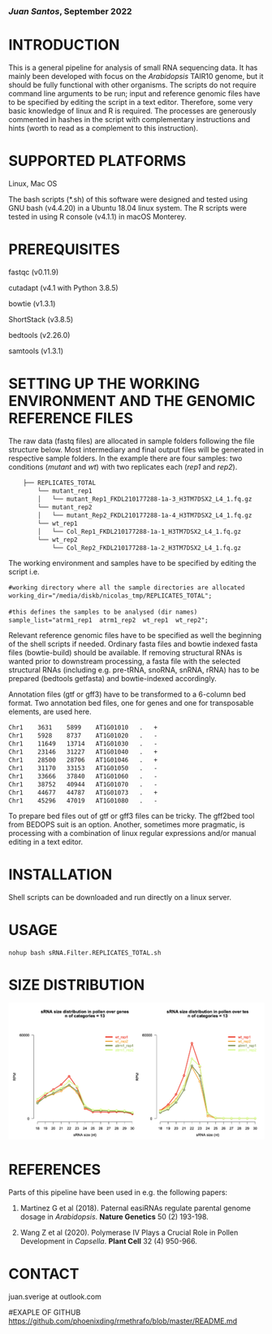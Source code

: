 ### *Juan Santos*, September 2022


# INTRODUCTION

This is a general pipeline for analysis of small RNA sequencing data. It has mainly been developed with focus on the *Arabidopsis* TAIR10 genome, but it should be fully functional with other organisms. The scripts do not require command line arguments to be run; input and reference genomic files have to be specified by editing the script in a text editor. Therefore, some very basic knowledge of linux and R is required. The processes are generously commented in hashes in the script with complementary instructions and hints (worth to read as a complement to this instruction).
 
# SUPPORTED PLATFORMS

Linux, Mac OS

The bash scripts (*.sh) of this software were designed and tested using GNU bash (v4.4.20) in a Ubuntu 18.04 linux system. The R scripts were tested in using R console (v4.1.1) in macOS Monterey.

# PREREQUISITES


fastqc (v0.11.9)

cutadapt (v4.1 with Python 3.8.5)

bowtie (v1.3.1)

ShortStack (v3.8.5)

bedtools (v2.26.0)

samtools (v1.3.1)

# SETTING UP THE WORKING ENVIRONMENT AND THE GENOMIC REFERENCE FILES

The raw data (fastq files) are allocated in sample folders following the file structure below. Most intermediary and final output files will be generated in respective sample folders. In the example there are four samples: two conditions (*mutant* and *wt*) with two replicates each (*rep1* and *rep2*).

```
    ├── REPLICATES_TOTAL
        └── mutant_rep1
        │   └── mutant_Rep1_FKDL210177288-1a-3_H3TM7DSX2_L4_1.fq.gz
        └── mutant_rep2
        │   └── mutant_Rep2_FKDL210177288-1a-4_H3TM7DSX2_L4_1.fq.gz
        └── wt_rep1
        │   └── Col_Rep1_FKDL210177288-1a-1_H3TM7DSX2_L4_1.fq.gz
        └── wt_rep2
            └── Col_Rep2_FKDL210177288-1a-2_H3TM7DSX2_L4_1.fq.gz
```

The working environment and samples have to be specified by editing the script i.e.

```
#working directory where all the sample directories are allocated
working_dir="/media/diskb/nicolas_tmp/REPLICATES_TOTAL";

#this defines the samples to be analysed (dir names)
sample_list="atrm1_rep1  atrm1_rep2  wt_rep1  wt_rep2";
```

Relevant reference genomic files have to be specified as well the beginning of the shell scripts if needed. Ordinary fasta files and bowtie indexed fasta files (bowtie-build) should be available. If removing structural RNAs is wanted prior to downstream processing, a fasta file with the selected structural RNAs (including e.g. pre-tRNA, snoRNA, snRNA, rRNA) has to be prepared (bedtools getfasta) and bowtie-indexed accordingly.

Annotation files (gtf or gff3) have to be transformed to a 6-column bed format. Two annotation bed files, one for genes and one for transposable elements, are used here.

```
Chr1	3631	5899	AT1G01010	.	+
Chr1	5928	8737	AT1G01020	.	-
Chr1	11649	13714	AT1G01030	.	-
Chr1	23146	31227	AT1G01040	.	+
Chr1	28500	28706	AT1G01046	.	+
Chr1	31170	33153	AT1G01050	.	-
Chr1	33666	37840	AT1G01060	.	-
Chr1	38752	40944	AT1G01070	.	-
Chr1	44677	44787	AT1G01073	.	+
Chr1	45296	47019	AT1G01080	.	-
```

To prepare bed files out of gtf or gff3 files can be tricky. The gff2bed tool from BEDOPS suit is an option. Another, sometimes more pragmatic, is processing with a combination of linux regular expressions and/or manual editing in a text editor.

# INSTALLATION

Shell scripts can be downloaded and run directly on a linux server.

# USAGE

```
nohup bash sRNA.Filter.REPLICATES_TOTAL.sh
```
# SIZE DISTRIBUTION

![This is an image](/images/plot1.png)

# REFERENCES

Parts of this pipeline have been used in e.g. the following papers:

1. Martinez G et al (2018). Paternal easiRNAs regulate parental genome dosage in *Arabidopsis*. **Nature Genetics** 50 (2) 193-198.

2. Wang Z et al (2020). Polymerase IV Plays a Crucial Role in Pollen Development in *Capsella*. **Plant Cell** 32 (4) 950-966.


# CONTACT
juan.sverige at outlook.com

#EXAPLE OF GITHUB
https://github.com/phoenixding/rmethrafo/blob/master/README.md
